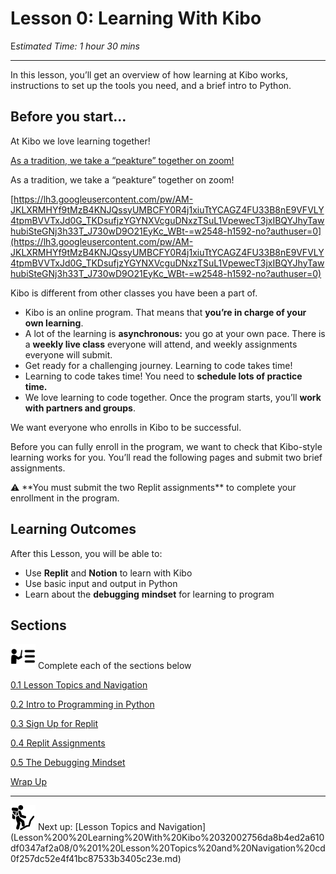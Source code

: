 # Lesson 0: Learning With Kibo

E*stimated Time: 1 hour 30 mins*

---

In this lesson, you’ll get an overview of how learning at Kibo works, instructions to set up the tools you need, and a brief intro to Python.

## Before you start...

At Kibo we love learning together!

[As a tradition, we take a “peakture” together on zoom!](https://lh3.googleusercontent.com/pw/AM-JKLV8Ai7156wBfMB0f3AXB91QuaBcqiC6QlBL4EfLCPhtb-K02tTmoITNihlfmhF7h2ycRLc-ts-Cqf05A4qJ_LXiIzg8kDBqRZ6yjf3UYM_3WxHWLFqhuvX5vvElXWKFttROKTFjwn3dREsefDXyECFh=w2548-h1592-no?authuser=0)

As a tradition, we take a “peakture” together on zoom!

[https://lh3.googleusercontent.com/pw/AM-JKLXRMHYf9tMzB4KNJQssyUMBCFY0R4j1xiuTtYCAGZ4FU33B8nE9VFVLY4tpmBVVTxJd0G_TKDsufjzYGYNXVcguDNxzTSuL1VpewecT3jxIBQYJhyTawhubiSteGNj3h33T_J730wD9O21EyKc_WBt-=w2548-h1592-no?authuser=0](https://lh3.googleusercontent.com/pw/AM-JKLXRMHYf9tMzB4KNJQssyUMBCFY0R4j1xiuTtYCAGZ4FU33B8nE9VFVLY4tpmBVVTxJd0G_TKDsufjzYGYNXVcguDNxzTSuL1VpewecT3jxIBQYJhyTawhubiSteGNj3h33T_J730wD9O21EyKc_WBt-=w2548-h1592-no?authuser=0)

Kibo is different from other classes you have been a part of.

- Kibo is an online program. That means that **you’re in charge of your own learning**.
- A lot of the learning is **asynchronous:** you go at your own pace. There is a **weekly live class** everyone will attend, and weekly assignments everyone will submit.
- Get ready for a challenging journey. Learning to code takes time!
- Learning to code takes time! You need to **schedule lots of practice time.**
- We love learning to code together. Once the program starts, you’ll **work with partners and groups**.

We want everyone who enrolls in Kibo to be successful. 

Before you can fully enroll in the program, we want to check that Kibo-style learning works for you. You’ll read the following pages and submit two brief assignments.

<aside>
⚠️ **You must submit the two Replit assignments** to complete your enrollment in the program.

</aside>

## **Learning Outcomes**

After this Lesson, you will be able to:

- Use **Replit** and **Notion** to learn with Kibo
- Use basic input and output in Python
- Learn about the **debugging** **mindset** for learning to program

## Sections

<aside>
<img src="instruction.png" alt="instruction.png" width="40px" /> Complete each of the sections below

</aside>

[0.1 Lesson Topics and Navigation](Lesson%200%20Learning%20With%20Kibo%2032002756da8b4ed2a610df0347af2a08/0%201%20Lesson%20Topics%20and%20Navigation%20cd0f257dc52e4f41bc87533b3405c23e.md)

[0.2 Intro to Programming in Python](Lesson%200%20Learning%20With%20Kibo%2032002756da8b4ed2a610df0347af2a08/0%202%20Intro%20to%20Programming%20in%20Python%2019bba79709544d1bb5d9b21eeddd01c9.md)

[0.3 Sign Up for Replit](Lesson%200%20Learning%20With%20Kibo%2032002756da8b4ed2a610df0347af2a08/0%203%20Sign%20Up%20for%20Replit%20145cd711691c4db09f413990737af3e6.md)

[0.4 Replit Assignments](Lesson%200%20Learning%20With%20Kibo%2032002756da8b4ed2a610df0347af2a08/0%204%20Replit%20Assignments%20c515175f68a94f509baed4fb78dd9014.md)

[0.5 The Debugging Mindset](Lesson%200%20Learning%20With%20Kibo%2032002756da8b4ed2a610df0347af2a08/0%205%20The%20Debugging%20Mindset%20c782e414bb7d4db49854f79a684007cf.md)

[Wrap Up](Lesson%200%20Learning%20With%20Kibo%2032002756da8b4ed2a610df0347af2a08/Wrap%20Up%2021ce5f5e6bcc40d985c670e54e1f774c.md)

---

<aside>
<img src="Lesson%200%20Learning%20With%20Kibo%2032002756da8b4ed2a610df0347af2a08/man-in-hike.png" alt="Lesson%200%20Learning%20With%20Kibo%2032002756da8b4ed2a610df0347af2a08/man-in-hike.png" width="40px" /> Next up: [Lesson Topics and Navigation](Lesson%200%20Learning%20With%20Kibo%2032002756da8b4ed2a610df0347af2a08/0%201%20Lesson%20Topics%20and%20Navigation%20cd0f257dc52e4f41bc87533b3405c23e.md)

</aside>